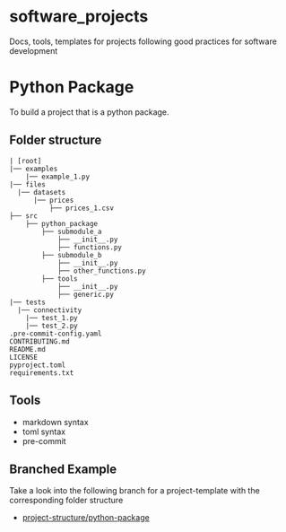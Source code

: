 # software_projects
Docs, tools, templates for projects following good practices for software development


# Python Package

To build a project that is a python package.

## Folder structure

```
| [root]
|── examples
	|── example_1.py
|── files
  |── datasets
	  |── prices
		  ├── prices_1.csv 
├── src
	├── python_package
		├── submodule_a
			├── __init__.py
			├── functions.py
		├── submodule_b
			├── __init__.py
			├── other_functions.py
		├── tools
			├── __init__.py
			├── generic.py		
|── tests
  |── connectivity
    |── test_1.py
    |── test_2.py
.pre-commit-config.yaml
CONTRIBUTING.md
README.md
LICENSE
pyproject.toml
requirements.txt
```

## Tools

- markdown syntax
- toml syntax
- pre-commit


## Branched Example

Take a look into the following branch for a project-template with the corresponding folder structure

- [project-structure/python-package](https://github.com/IteraLabs/software_projects/tree/project-structure/python-package)


